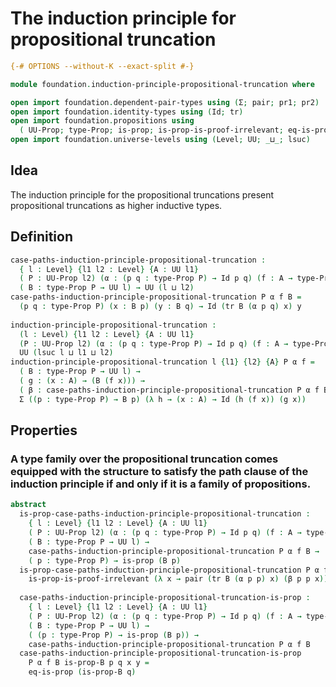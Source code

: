 # The induction principle for propositional truncation

```agda
{-# OPTIONS --without-K --exact-split #-}

module foundation.induction-principle-propositional-truncation where

open import foundation.dependent-pair-types using (Σ; pair; pr1; pr2)
open import foundation.identity-types using (Id; tr)
open import foundation.propositions using
  ( UU-Prop; type-Prop; is-prop; is-prop-is-proof-irrelevant; eq-is-prop)
open import foundation.universe-levels using (Level; UU; _⊔_; lsuc)
```

## Idea

The induction principle for the propositional truncations present propositional truncations as higher inductive types.

## Definition

```agda
case-paths-induction-principle-propositional-truncation :
  { l : Level} {l1 l2 : Level} {A : UU l1}
  ( P : UU-Prop l2) (α : (p q : type-Prop P) → Id p q) (f : A → type-Prop P) →
  ( B : type-Prop P → UU l) → UU (l ⊔ l2)
case-paths-induction-principle-propositional-truncation P α f B =
  (p q : type-Prop P) (x : B p) (y : B q) → Id (tr B (α p q) x) y
  
induction-principle-propositional-truncation :
  (l : Level) {l1 l2 : Level} {A : UU l1}
  (P : UU-Prop l2) (α : (p q : type-Prop P) → Id p q) (f : A → type-Prop P) →
  UU (lsuc l ⊔ l1 ⊔ l2)
induction-principle-propositional-truncation l {l1} {l2} {A} P α f =
  ( B : type-Prop P → UU l) →
  ( g : (x : A) → (B (f x))) →
  ( β : case-paths-induction-principle-propositional-truncation P α f B) →
  Σ ((p : type-Prop P) → B p) (λ h → (x : A) → Id (h (f x)) (g x))
```

## Properties

### A type family over the propositional truncation comes equipped with the structure to satisfy the path clause of the induction principle if and only if it is a family of propositions.

```agda
abstract
  is-prop-case-paths-induction-principle-propositional-truncation :
    { l : Level} {l1 l2 : Level} {A : UU l1}
    ( P : UU-Prop l2) (α : (p q : type-Prop P) → Id p q) (f : A → type-Prop P) →
    ( B : type-Prop P → UU l) →
    case-paths-induction-principle-propositional-truncation P α f B →
    ( p : type-Prop P) → is-prop (B p)
  is-prop-case-paths-induction-principle-propositional-truncation P α f B β p =
    is-prop-is-proof-irrelevant (λ x → pair (tr B (α p p) x) (β p p x))
  
  case-paths-induction-principle-propositional-truncation-is-prop :
    { l : Level} {l1 l2 : Level} {A : UU l1}
    ( P : UU-Prop l2) (α : (p q : type-Prop P) → Id p q) (f : A → type-Prop P) →
    ( B : type-Prop P → UU l) →
    ( (p : type-Prop P) → is-prop (B p)) →
    case-paths-induction-principle-propositional-truncation P α f B
  case-paths-induction-principle-propositional-truncation-is-prop
    P α f B is-prop-B p q x y =
    eq-is-prop (is-prop-B q)
```
